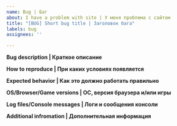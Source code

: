 ```yaml
---
name: Bug | Баг
about: I have a problem with site | У меня проблема c сайтом
title: "[BUG] Short bug title | Заголовок бага"
labels: bug
assignees: ''

---
```


**Bug description | Краткое описание**


**How to reproduce | При каких условиях появляется**


**Expected behavior | Как это должно работать правильно**


**OS/Browser/Game versions | ОС, версия браузера и/или игры**


**Log files/Console messages | Логи и сообщения консоли**


**Additional infromation | Дополнительная информация**
